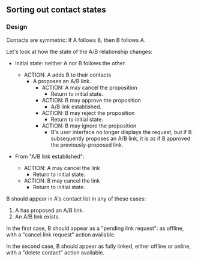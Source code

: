 ## Sorting out contact states

### Design

Contacts are symmetric: If A follows B, then B follows A.

Let's look at how the state of the A/B relationship changes:

 - Initial state: neither A nor B follows the other.
    - ACTION: A adds B to their contacts
       - A proposes an A/B link.
          - ACTION: A may cancel the proposition
             - Return to initial state.
          - ACTION: B may approve the proposition
             - A/B link established.
          - ACTION: B may reject the proposition
             - Return to initial state.
          - ACTION: B may ignore the proposition
             - B's user interface no longer displays the request,
               but if B subsequently proposes an A/B link, it is
               as if B approved the previously-proposed link.

 - From "A/B link established":
    - ACTION: A may cancel the link
       - Return to initial state.
    - ACTION: B may cancel the link
       - Return to initial state.

B should appear in A's contact list in any of these cases:

 1. A has proposed an A/B link.
 2. An A/B link exists.

In the first case, B should appear as a "pending link request": as
offline, with a "cancel link request" action available.

In the second case, B should appear as fully linked, either offline or
online, with a "delete contact" action available.
